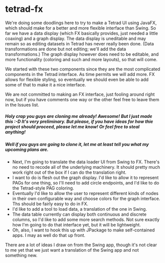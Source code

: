 # tetrad-fx

We're doing some doodlings here to try to make a Tetrad UI using JavaFX, which should make for a better and more flexible interface than Swing. So far we have a data display (which FX basically provides, just needed a little coaxing) and a graph display. The data display is uneditable and may remain so as editing datasets in Tetrad has never really been done. (Data transformations are done but not editing; we'll add the data transformations.) The graph display however does need to be editable, and more functionality (coloring and such and more layouts), so that will come.

We started with these two components since they are the most complicated components in the Tetrad interface. As time permits we will add more. FX allows for flexible styling, so eventually we should even be able to add some of that to make it a nice interface.

We are not committed to making an FX interface, just fooling around right now, but if you have comments one way or the other feel free to leave them in the Issues list.

##### Holy crap you guys are cloning me already! Awesome! But I _just made this_ :-D It's very preliminary. But please, if you have ideas for how thie project should proceed, please let me know! Or feel free to steal anything!

##### Well if you guys are going to clone it, let me at least tell you what my upcoming plans are.
* Next, I'm going to translate the data loader UI from Swing to FX. There's no need to recode all of the underlying machinery. It should pretty much work right out of the box if I can do the translation right.
* I want to do is flesh out the graph display. I'd like to allow it to represent PAGs for one thing, so I'll need to add circle endpoints, and I'd like to do the Tetrad-style PAG coloring.
* Eventually I'd like to allow the user to represent different kinds of nodes in their own configurable way and choose colors for the graph interface. Ths should be fairly easy to do in FX.
* I'd like to add a tool to load data, a translation of the one in Swing.
* The data table currently can display both continuous and discrete columns, so I'd like to add some more search methods. Not sure exactly how I'm going to do that interface yet, but it will be lightweight.
* Oh, also, I want to hook this up with JPackage to make self-contained apps. I may as well do that up front.

There are a lot of ideas I draw on from the Swing app, though it's not clear to me yet that we just want a translation of the Swing app and not something new.
